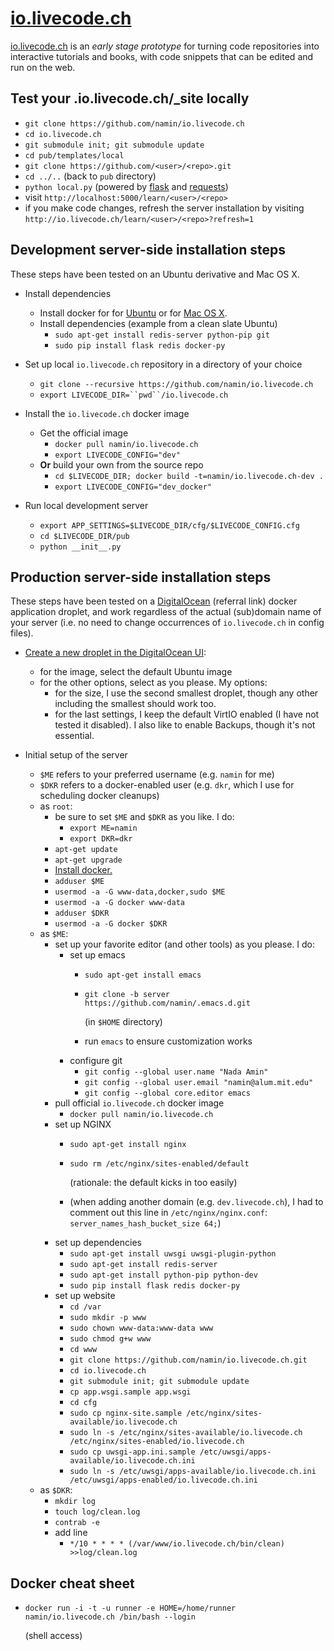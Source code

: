 [io.livecode.ch](http://io.livecode.ch)
===============

[io.livecode.ch](http://io.livecode.ch) is an _early stage prototype_
for turning code repositories into interactive tutorials and books,
with code snippets that can be edited and run on the web.

Test your .io.livecode.ch/_site locally
---------------------------------------

* `git clone https://github.com/namin/io.livecode.ch`
* `cd io.livecode.ch`
* `git submodule init; git submodule update`
* `cd pub/templates/local`
* `git clone https://github.com/<user>/<repo>.git`
* `cd ../..` (back to `pub` directory)
* `python local.py` (powered by [flask](http://flask.pocoo.org/) and [requests](http://docs.python-requests.org/en/latest/))
* visit `http://localhost:5000/learn/<user>/<repo>`
* if you make code changes, refresh the server installation by visiting `http://io.livecode.ch/learn/<user>/<repo>?refresh=1`

Development server-side installation steps
------------------------------------------

These steps have been tested on an Ubuntu derivative and Mac OS X.

* Install dependencies
  * Install docker for
    for [Ubuntu](https://docs.docker.com/install/linux/docker-ce/ubuntu/) or
    for [Mac OS X](https://hub.docker.com/editions/community/docker-ce-desktop-mac).
  * Install dependencies (example from a clean slate Ubuntu)
    * `sudo apt-get install redis-server python-pip git`
    * `sudo pip install flask redis docker-py`

* Set up local `io.livecode.ch` repository in a directory of your choice
  * `git clone --recursive https://github.com/namin/io.livecode.ch`
  * `export LIVECODE_DIR=``pwd``/io.livecode.ch`

* Install the `io.livecode.ch` docker image
  * Get the official image
    * `docker pull namin/io.livecode.ch`
    * `export LIVECODE_CONFIG="dev"`
  * **Or** build your own from the source repo
    * `cd $LIVECODE_DIR; docker build -t=namin/io.livecode.ch-dev .`
    * `export LIVECODE_CONFIG="dev_docker"`

* Run local development server
  * `export APP_SETTINGS=$LIVECODE_DIR/cfg/$LIVECODE_CONFIG.cfg`
  * `cd $LIVECODE_DIR/pub`
  * `python __init__.py`

Production server-side installation steps
-----------------------------------------

These steps have been tested on a [DigitalOcean](https://www.digitalocean.com/?refcode=10856c6c1ff2) (referral link) docker application droplet, and work regardless of the actual (sub)domain name of your server (i.e. no need to change occurrences of `io.livecode.ch` in config files).

* [Create a new droplet in the DigitalOcean UI](https://cloud.digitalocean.com/droplets/new):
  * for the image, select the default Ubuntu image
  * for the other options, select as you please. My options:
    * for the size, I use the second smallest droplet, though any other including the smallest should work too.
    * for the last settings, I keep the default VirtIO enabled (I have not tested it disabled).
      I also like to enable Backups, though it's not essential.

* Initial setup of the server
  * `$ME` refers to your preferred username (e.g. `namin` for me)
  * `$DKR` refers to a docker-enabled user (e.g. `dkr`, which I use for scheduling docker cleanups)
  * as `root`:
    * be sure to set `$ME` and `$DKR` as you like. I do:
      * `export ME=namin`
      * `export DKR=dkr`
    * `apt-get update`
    * `apt-get upgrade`
    * [Install docker.](https://docs.docker.com/install/linux/docker-ce/ubuntu/)
    * `adduser $ME` 
    * `usermod -a -G www-data,docker,sudo $ME`
    * `usermod -a -G docker www-data`
    * `adduser $DKR`
    * `usermod -a -G docker $DKR`
  * as `$ME`:
    * set up your favorite editor (and other tools) as you please. I do:
      * set up emacs
        * `sudo apt-get install emacs`
        * `git clone -b server https://github.com/namin/.emacs.d.git`
           
           (in `$HOME` directory)
        * run `emacs` to ensure customization works
      * configure git
        * `git config --global user.name "Nada Amin"`
        * `git config --global user.email "namin@alum.mit.edu"`
        * `git config --global core.editor emacs`
    * pull official `io.livecode.ch` docker image
      * `docker pull namin/io.livecode.ch` 
    * set up NGINX
      * `sudo apt-get install nginx`
      * `sudo rm /etc/nginx/sites-enabled/default`
        
        (rationale: the default kicks in too easily)
      * (when adding another domain (e.g. `dev.livecode.ch`), I had to comment out this line in `/etc/nginx/nginx.conf`: `server_names_hash_bucket_size 64;`)
    * set up dependencies
      * `sudo apt-get install uwsgi uwsgi-plugin-python`
      * `sudo apt-get install redis-server`
      * `sudo apt-get install python-pip python-dev`
      * `sudo pip install flask redis docker-py`
    * set up website
      * `cd /var`
      * `sudo mkdir -p www`
      * `sudo chown www-data:www-data www`
      * `sudo chmod g+w www`
      * `cd www`
      * `git clone https://github.com/namin/io.livecode.ch.git`
      * `cd io.livecode.ch`
      * `git submodule init; git submodule update`
      * `cp app.wsgi.sample app.wsgi`
      * `cd cfg`
      * `sudo cp nginx-site.sample /etc/nginx/sites-available/io.livecode.ch`
      * `sudo ln -s /etc/nginx/sites-available/io.livecode.ch /etc/nginx/sites-enabled/io.livecode.ch`
      * `sudo cp uwsgi-app.ini.sample /etc/uwsgi/apps-available/io.livecode.ch.ini`
      * `sudo ln -s /etc/uwsgi/apps-available/io.livecode.ch.ini /etc/uwsgi/apps-enabled/io.livecode.ch.ini`
  * as `$DKR`:
    * `mkdir log`
    * `touch log/clean.log`
    * `contrab -e`
    * add line
      * `*/10 * * * * (/var/www/io.livecode.ch/bin/clean) >>log/clean.log`


Docker cheat sheet
------------------

* `docker run -i -t -u runner -e HOME=/home/runner namin/io.livecode.ch /bin/bash --login`
   
   (shell access)

